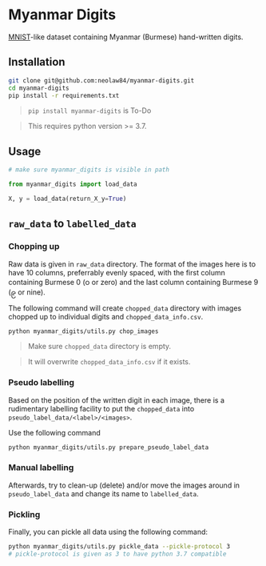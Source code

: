 # Myanmar Digits

[MNIST](http://yann.lecun.com/exdb/mnist/)-like dataset containing Myanmar (Burmese) hand-written digits. 

## Installation

```bash
git clone git@github.com:neolaw84/myanmar-digits.git
cd myanmar-digits
pip install -r requirements.txt
```

> `pip install myanmar-digits` is To-Do

> This requires python version >= 3.7.

## Usage

```python
# make sure myanmar_digits is visible in path

from myanmar_digits import load_data

X, y = load_data(return_X_y=True)
```

## `raw_data` to `labelled_data`

### Chopping up

Raw data is given in `raw_data` directory. The format of the images here is to have 10 columns, preferrably evenly spaced, with the first column containing Burmese 0 (၀ or zero) and the last column containing Burmese 9 (၉ or nine). 

The following command will create `chopped_data` directory with images chopped up to individual digits and `chopped_data_info.csv`. 

```bash
python myanmar_digits/utils.py chop_images 
```

> Make sure `chopped_data` directory is empty.

> It will overwrite `chopped_data_info.csv` if it exists.

### Pseudo labelling

Based on the position of the written digit in each image, there is a rudimentary labelling facility to put the `chopped_data` into `pseudo_label_data/<label>/<images>`. 

Use the following command

```bash
python myanmar_digits/utils.py prepare_pseudo_label_data
```

### Manual labelling

Afterwards, try to clean-up (delete) and/or move the images around in `pseudo_label_data` and change its name to `labelled_data`.

### Pickling

Finally, you can pickle all data using the following command:

```bash
python myanmar_digits/utils.py pickle_data --pickle-protocol 3
# pickle-protocol is given as 3 to have python 3.7 compatible
```